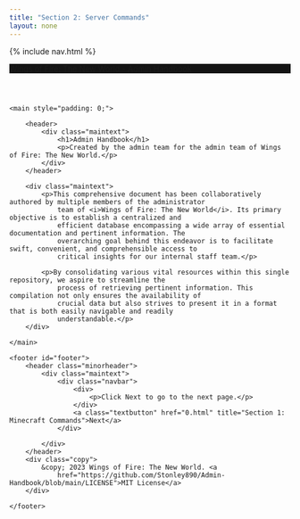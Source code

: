 ```yaml
---
title: "Section 2: Server Commands"
layout: none
---
```


<html lang="en">

<head>
    <link rel="shortcut icon" type="image/x-icon" href="favicon.ico">
    <meta charset="UTF-8">
    <meta name="viewport" content="width=device-width, initial-scale=1.0">
    <title>Admin Handbook</title>
    <link rel="preconnect" href="https://fonts.googleapis.com">
    <link rel="preconnect" href="https://fonts.gstatic.com" crossorigin>
    <link href="https://fonts.googleapis.com/css2?family=Lexend:wght@100;200;300;400;500;600;700;800;900&display=swap" rel="stylesheet">
    <link rel="stylesheet" href="style.css">
    <script src="sidenav.js"></script>
</head>

{% include nav.html %}

<body id="body">
    <header style="display: flex; align-items: center; background-color: #131313;">
        <span id="navbutton" class="navtoggle" onclick="toggleNav()">
            <div></div>
            <div></div>
            <div></div>
        </span>
        <nav>
            <p style="margin: 0px; margin-right: 50px;">Wings of Fire: The New World - Admin Handbook</p>
        </nav>
    </header>

    <main style="padding: 0;">

        <header>
            <div class="maintext">
                <h1>Admin Handbook</h1>
                <p>Created by the admin team for the admin team of Wings of Fire: The New World.</p>
            </div>
        </header>

        <div class="maintext">
            <p>This comprehensive document has been collaboratively authored by multiple members of the administrator
                team of <i>Wings of Fire: The New World</i>. Its primary objective is to establish a centralized and
                efficient database encompassing a wide array of essential documentation and pertinent information. The
                overarching goal behind this endeavor is to facilitate swift, convenient, and comprehensible access to
                critical insights for our internal staff team.</p>

            <p>By consolidating various vital resources within this single repository, we aspire to streamline the
                process of retrieving pertinent information. This compilation not only ensures the availability of
                crucial data but also strives to present it in a format that is both easily navigable and readily
                understandable.</p>
        </div>

    </main>

    <footer id="footer">
        <header class="minorheader">
            <div class="maintext">
                <div class="navbar">
                    <div>
                        <p>Click Next to go to the next page.</p>
                    </div>
                    <a class="textbutton" href="0.html" title="Section 1: Minecraft Commands">Next</a>
                </div>

            </div>
        </header>
        <div class="copy">
            &copy; 2023 Wings of Fire: The New World. <a
                href="https://github.com/Stonley890/Admin-Handbook/blob/main/LICENSE">MIT License</a>
        </div>

    </footer>
</body>

</html>
